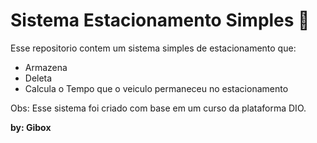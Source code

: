 # Sistema Estacionamento Simples 🚙

Esse repositorio contem um sistema simples de estacionamento que:

* Armazena
* Deleta
* Calcula o Tempo que o veiculo permaneceu no estacionamento

Obs: Esse sistema foi criado com base em um curso da plataforma DIO.

**__by: Gibox__**
